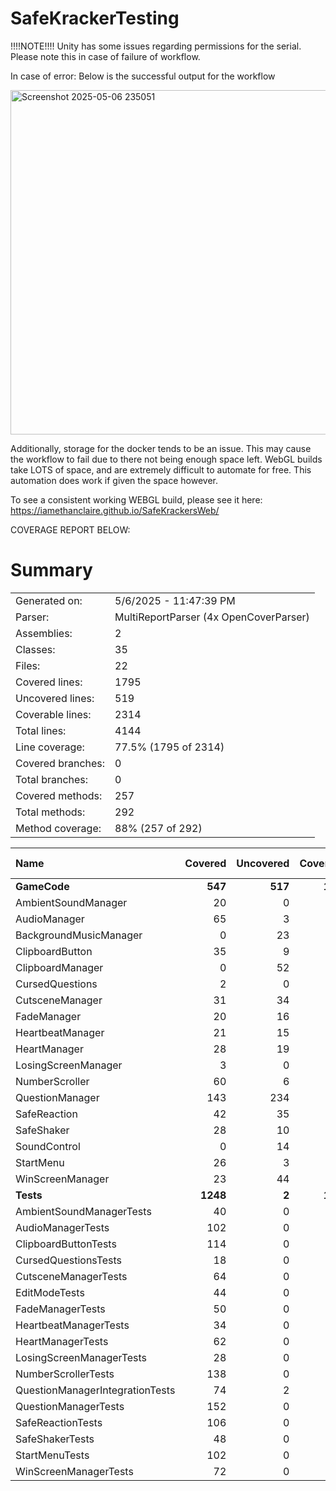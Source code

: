 # SafeKrackerTesting


!!!!NOTE!!!!
Unity has some issues regarding permissions for the serial. Please note this in case of failure of workflow.

In case of error: Below is the successful output for the workflow

<img width="551" alt="Screenshot 2025-05-06 235051" src="https://github.com/user-attachments/assets/b0844d84-1058-47ae-9735-5fd0a7d304f3" />

Additionally, storage for the docker tends to be an issue. This may cause the workflow to fail due to there not being enough space left. WebGL builds take LOTS of space, and are extremely difficult to automate for free. This automation does work if given the space however. 

To see a consistent working WEBGL build, please see it here:
https://iamethanclaire.github.io/SafeKrackersWeb/

COVERAGE REPORT BELOW:

# Summary
|||
|:---|:---|
| Generated on: | 5/6/2025 - 11:47:39 PM |
| Parser: | MultiReportParser (4x OpenCoverParser) |
| Assemblies: | 2 |
| Classes: | 35 |
| Files: | 22 |
| Covered lines: | 1795 |
| Uncovered lines: | 519 |
| Coverable lines: | 2314 |
| Total lines: | 4144 |
| Line coverage: | 77.5% (1795 of 2314) |
| Covered branches: | 0 |
| Total branches: | 0 |
| Covered methods: | 257 |
| Total methods: | 292 |
| Method coverage: | 88% (257 of 292) |

|**Name**|**Covered**|**Uncovered**|**Coverable**|**Total**|**Line coverage**|**Covered**|**Total**|**Branch coverage**|**Covered**|**Total**|**Method coverage**|
|:---|---:|---:|---:|---:|---:|---:|---:|---:|---:|---:|---:|
|**GameCode**|**547**|**517**|**1064**|**1793**|**51.4%**|**0**|**0**|****|**84**|**117**|**71.7%**|
|AmbientSoundManager|20|0|20|36|100%|0|0||3|3|100%|
|AudioManager|65|3|68|104|95.5%|0|0||8|8|100%|
|BackgroundMusicManager|0|23|23|42|0%|0|0||0|2|0%|
|ClipboardButton|35|9|44|75|79.5%|0|0||9|10|90%|
|ClipboardManager|0|52|52|85|0%|0|0||0|5|0%|
|CursedQuestions|2|0|2|33|100%|0|0||1|1|100%|
|CutsceneManager|31|34|65|108|47.6%|0|0||4|7|57.1%|
|FadeManager|20|16|36|59|55.5%|0|0||3|5|60%|
|HeartbeatManager|21|15|36|56|58.3%|0|0||5|7|71.4%|
|HeartManager|28|19|47|87|59.5%|0|0||4|5|80%|
|LosingScreenManager|3|0|3|11|100%|0|0||1|1|100%|
|NumberScroller|60|6|66|103|90.9%|0|0||10|10|100%|
|QuestionManager|143|234|377|592|37.9%|0|0||16|26|61.5%|
|SafeReaction|42|35|77|138|54.5%|0|0||7|8|87.5%|
|SafeShaker|28|10|38|63|73.6%|0|0||4|5|80%|
|SoundControl|0|14|14|29|0%|0|0||0|2|0%|
|StartMenu|26|3|29|58|89.6%|0|0||6|6|100%|
|WinScreenManager|23|44|67|114|34.3%|0|0||3|6|50%|
|**Tests**|**1248**|**2**|**1250**|**36341**|**99.8%**|**0**|**0**|****|**173**|**175**|**98.8%**|
|AmbientSoundManagerTests|40|0|40|2266|100%|0|0||5|5|100%|
|AudioManagerTests|102|0|102|2266|100%|0|0||18|18|100%|
|ClipboardButtonTests|114|0|114|2266|100%|0|0||14|14|100%|
|CursedQuestionsTests|18|0|18|2266|100%|0|0||4|4|100%|
|CutsceneManagerTests|64|0|64|2266|100%|0|0||8|8|100%|
|EditModeTests|44|0|44|85|100%|0|0||8|8|100%|
|FadeManagerTests|50|0|50|2266|100%|0|0||4|4|100%|
|HeartbeatManagerTests|34|0|34|2266|100%|0|0||4|4|100%|
|HeartManagerTests|62|0|62|2266|100%|0|0||8|8|100%|
|LosingScreenManagerTests|28|0|28|2266|100%|0|0||4|4|100%|
|NumberScrollerTests|138|0|138|2266|100%|0|0||20|20|100%|
|QuestionManagerIntegrationTests|74|2|76|2266|97.3%|0|0||14|16|87.5%|
|QuestionManagerTests|152|0|152|2266|100%|0|0||18|18|100%|
|SafeReactionTests|106|0|106|2266|100%|0|0||14|14|100%|
|SafeShakerTests|48|0|48|2266|100%|0|0||8|8|100%|
|StartMenuTests|102|0|102|2266|100%|0|0||12|12|100%|
|WinScreenManagerTests|72|0|72|2266|100%|0|0||10|10|100%|

